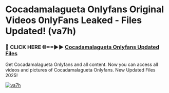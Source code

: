 # Cocadamalagueta Onlyfans Original Videos 0nlyFans Leaked - Files Updated! (va7h)

<h3>🔴 CLICK HERE 🌐==►► <a href="https://tinyurl.com/ehrbuxhb" rel="nofollow">Cocadamalagueta Onlyfans Updated Files</a></h3>

Get Cocadamalagueta Onlyfans and all content. Now you can access all videos and pictures of Cocadamalagueta Onlyfans. New Updated Files 2025!

[![va7h](https://i.imgur.com/lVYEuWS.gif)](https://tinyurl.com/ehrbuxhb)
